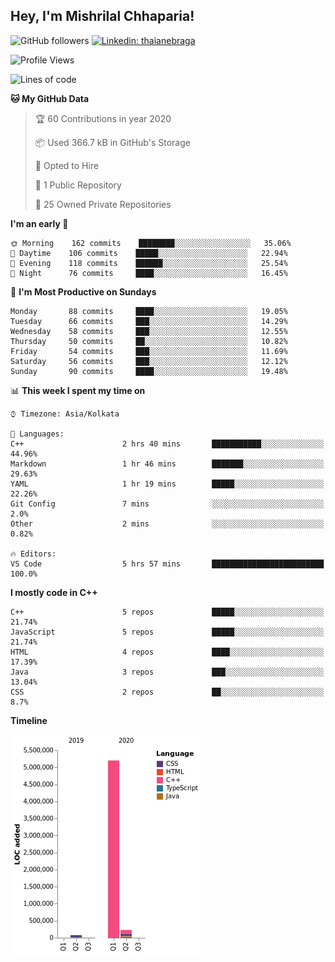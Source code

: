 <h2>Hey, I'm Mishrilal Chhaparia!</h2>

<!-- ![Mishrilal's github stats](https://github-readme-stats.vercel.app/api?username=mishrilal&theme=blue-green&show_icons=true&count_private=true) -->
![GitHub followers](https://img.shields.io/github/followers/mishrilal?label=Follow&style=social)
[![Linkedin: thaianebraga](https://img.shields.io/badge/-Mishrilal-Chhaparia-blue?style=flat-square&logo=Linkedin&logoColor=white&link=https://www.linkedin.com/in/mishrilal-chhaparia-074969192/)](https://www.linkedin.com/in/mishrilal-chhaparia-074969192/)

<!--START_SECTION:waka-->
![Profile Views](http://img.shields.io/badge/Profile%20Views-358-blue)

![Lines of code](https://img.shields.io/badge/From%20Hello%20World%20I've%20written-5.5%20million%20Lines%20of%20code-blue)

**🐱 My GitHub Data** 

> 🏆 60 Contributions in year 2020
 > 
> 📦 Used 366.7 kB in GitHub's Storage 
 > 
> 💼 Opted to Hire
 > 
> 📜 1 Public Repository 
 > 
> 🔑 25 Owned Private Repositories 

**I'm an early 🐤** 

```text
🌞 Morning    162 commits    ████████░░░░░░░░░░░░░░░░░   35.06% 
🌆 Daytime    106 commits    █████░░░░░░░░░░░░░░░░░░░░   22.94% 
🌃 Evening    118 commits    ██████░░░░░░░░░░░░░░░░░░░   25.54% 
🌙 Night      76 commits     ████░░░░░░░░░░░░░░░░░░░░░   16.45%

```
📅 **I'm Most Productive on Sundays** 

```text
Monday       88 commits     ████░░░░░░░░░░░░░░░░░░░░░   19.05% 
Tuesday      66 commits     ███░░░░░░░░░░░░░░░░░░░░░░   14.29% 
Wednesday    58 commits     ███░░░░░░░░░░░░░░░░░░░░░░   12.55% 
Thursday     50 commits     ██░░░░░░░░░░░░░░░░░░░░░░░   10.82% 
Friday       54 commits     ███░░░░░░░░░░░░░░░░░░░░░░   11.69% 
Saturday     56 commits     ███░░░░░░░░░░░░░░░░░░░░░░   12.12% 
Sunday       90 commits     ████░░░░░░░░░░░░░░░░░░░░░   19.48%

```


📊 **This week I spent my time on** 

```text
⌚︎ Timezone: Asia/Kolkata

💬 Languages: 
C++                      2 hrs 40 mins       ███████████░░░░░░░░░░░░░░   44.96% 
Markdown                 1 hr 46 mins        ███████░░░░░░░░░░░░░░░░░░   29.63% 
YAML                     1 hr 19 mins        █████░░░░░░░░░░░░░░░░░░░░   22.26% 
Git Config               7 mins              ░░░░░░░░░░░░░░░░░░░░░░░░░   2.0% 
Other                    2 mins              ░░░░░░░░░░░░░░░░░░░░░░░░░   0.82%

🔥 Editors: 
VS Code                  5 hrs 57 mins       █████████████████████████   100.0%

```

**I mostly code in C++** 

```text
C++                      5 repos             █████░░░░░░░░░░░░░░░░░░░░   21.74% 
JavaScript               5 repos             █████░░░░░░░░░░░░░░░░░░░░   21.74% 
HTML                     4 repos             ████░░░░░░░░░░░░░░░░░░░░░   17.39% 
Java                     3 repos             ███░░░░░░░░░░░░░░░░░░░░░░   13.04% 
CSS                      2 repos             ██░░░░░░░░░░░░░░░░░░░░░░░   8.7%

```


**Timeline**

![Chart not found](https://github.com/mishrilal/mishrilal/blob/master/charts/bar_graph.png) 


<!--END_SECTION:waka-->
